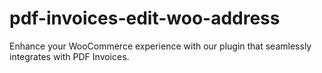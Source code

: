 # pdf-invoices-edit-woo-address

Enhance your WooCommerce experience with our plugin that seamlessly integrates with PDF Invoices.
